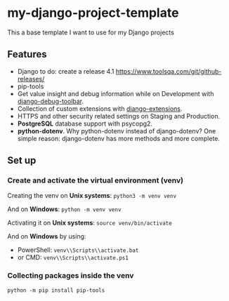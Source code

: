 # my-django-project-template
 This a base template I want to use for my Django projects


## Features

- Django to do: create a release 4.1 https://www.toolsqa.com/git/github-releases/
- pip-tools
- Get value insight and debug information while on Development with [django-debug-toolbar](https://django-debug-toolbar.readthedocs.org).
- Collection of custom extensions with [django-extensions](http://django-extensions.readthedocs.org).
- HTTPS and other security related settings on Staging and Production.
- __PostgreSQL__ database support with psycopg2.
- __python-dotenv__. Why python-dotenv instead of django-dotenv? One simple reason: django-dotenv has more methods and more complete.



## Set up 

### Create and activate the virtual environment (venv)

Creating the venv on __Unix systems__:
``python3 -m venv venv``

And on __Windows__:
``python -m venv venv``


Activating it on __Unix systems__:
``source venv/bin/activate``


And on __Windows__ by using:
* PowerShell: ``venv\\Scripts\\activate.bat``
* or CMD: ``venv\\Scripts\\activate.ps1``


### Collecting packages inside the venv

``python -m pip install pip-tools``



